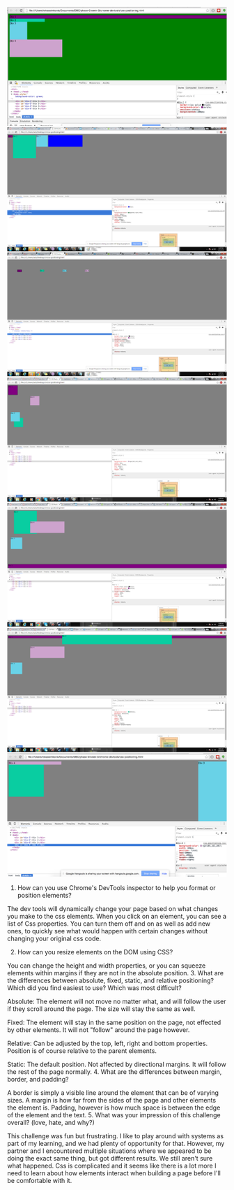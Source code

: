 ![1-2](imgs/1-2.png "1")
![3](imgs/3.png "1")
![4](imgs/4.png "1")
![5](imgs/5.png "1")
![6](imgs/6.png "1")
![7](imgs/7.png "1")
![8](imgs/8.png "1")

1. How can you use Chrome's DevTools inspector to help you format or position elements?

The dev tools will dynamically change your page based on what changes you make to the css elements. When you click on an element, you can see a list of Css properties. You can turn them off and on as well as add new ones, to quickly see what would happen with certain changes without changing your original css code.

2. How can you resize elements on the DOM using CSS?

You can change the height and width properties, or you can squeeze elements within margins if they are not in the absolute position. 
3. What are the differences between absolute, fixed, static, and relative positioning? Which did you find easiest to use? Which was most difficult?

Absolute: The element will not move no matter what, and will follow the user if they scroll around the page. The size will stay the same as well.

Fixed: The element will stay in the same position on the page, not effected by other elements. It will not "follow" around the page however.

Relative: Can be adjusted by the top, left, right and bottom properties. Position is of course relative to the parent elements.

Static: The default position. Not affected by directional margins. It will follow the rest of the page normally.
4. What are the differences between margin, border, and padding?

A border is simply a visible line around the element that can be of varying sizes.  A margin is how far from the sides of the page and other elements the element is.  Padding, however is how much space is between the edge of the element and the text.
5. What was your impression of this challenge overall? (love, hate, and why?)

This challenge was fun but frustrating. I like to play around with systems as part of my learning, and we had plenty of opportunity for that. However, my partner and I encountered multiple situations where we appeared to be doing the exact same thing, but got different results.  We still aren't sure what happened. Css is complicated and it seems like there is a lot more I need to learn about how elements interact when building a page before I'll be comfortable with it.

